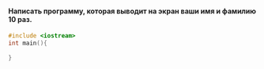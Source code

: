 
#### Написать программу, которая выводит на экран ваши имя и фамилию 10 раз.
```cpp
#include <iostream>
int main(){
  
}
```
